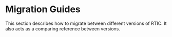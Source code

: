 # Migration Guides

This section describes how to migrate between different versions of RTIC.
It also acts as a comparing reference between versions.
